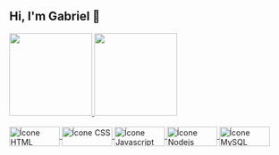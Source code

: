 ## Hi, I'm Gabriel 👋
<div>
  <a href="https://github.com/gabriel-enrique7">
  <img height="148em" src="https://github-readme-stats.vercel.app/api?username=gabriel-enrique7&show_icons=false&theme=tokyonight&include_all_commits=true&count_private=true"/>
  <img height="148em" src="https://github-readme-stats.vercel.app/api/top-langs/?username=gabriel-enrique7&layout=compact&langs_count=7&theme=tokyonight"/>
</div>
<div style="display: inline_block"><br>
  <img align="center" alt="Ícone HTML" height="35" width="90" src="https://img.shields.io/badge/HTML5-E34F26?style=for-the-badge&logo=html5&logoColor=white">
  <img align="center" alt="Ícone CSS" height="35" width="90" src="https://img.shields.io/badge/CSS3-1572B6?style=for-the-badge&logo=css3&logoColor=white">
  <img align="center" alt="Ícone Javascript" height="35" width="90" src="https://img.shields.io/badge/JavaScript-F7DF1E?style=for-the-badge&logo=javascript&logoColor=black">
  <img align="center" alt="Ícone Nodejs" height="35" width="90" src="https://img.shields.io/badge/Node.js-43853D?style=for-the-badge&logo=node.js&logoColor=white">
  <img align="center" alt="Ícone MySQL" height="35" width="90" src="https://img.shields.io/badge/MySQL-00000F?style=for-the-badge&logo=mysql&logoColor=white">
</div>
